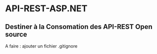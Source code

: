 # API-REST-ASP.NET

## Destiner à la Consomation des API-REST Open source

A faire : ajouter un fichier .gitignore
